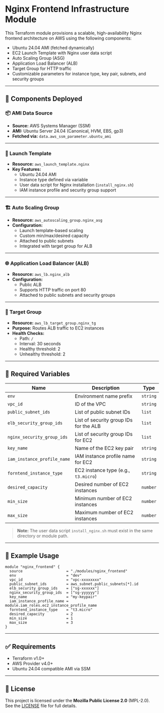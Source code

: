 # Nginx Frontend Infrastructure Module

This Terraform module provisions a scalable, high-availability Nginx frontend architecture on AWS using the following components:

- Ubuntu 24.04 AMI (fetched dynamically)
- EC2 Launch Template with Nginx user data script
- Auto Scaling Group (ASG)
- Application Load Balancer (ALB)
- Target Group for HTTP traffic
- Customizable parameters for instance type, key pair, subnets, and security groups

---

## 🧱 Components Deployed

### 📦 AMI Data Source
- **Source:** AWS Systems Manager (SSM)
- **AMI:** Ubuntu Server 24.04 (Canonical, HVM, EBS, gp3)
- **Fetched via:** `data.aws_ssm_parameter.ubuntu_ami`

---

### 🚀 Launch Template
- **Resource:** `aws_launch_template.nginx`
- **Key Features:**
  - Ubuntu 24.04 AMI
  - Instance type defined via variable
  - User data script for Nginx installation (`install_nginx.sh`)
  - IAM instance profile and security group support

---

### 🏗️ Auto Scaling Group
- **Resource:** `aws_autoscaling_group.nginx_asg`
- **Configuration:**
  - Launch template-based scaling
  - Custom min/max/desired capacity
  - Attached to public subnets
  - Integrated with target group for ALB

---

### 🌐 Application Load Balancer (ALB)
- **Resource:** `aws_lb.nginx_alb`
- **Configuration:**
  - Public ALB
  - Supports HTTP traffic on port 80
  - Attached to public subnets and security groups

---

### 🎯 Target Group
- **Resource:** `aws_lb_target_group.nginx_tg`
- **Purpose:** Routes ALB traffic to EC2 instances
- **Health Checks:**
  - Path: `/`
  - Interval: 30 seconds
  - Healthy threshold: 2
  - Unhealthy threshold: 2

---

## 🔧 Required Variables

| Name                        | Description                                | Type     |
|-----------------------------|--------------------------------------------|----------|
| `env`                       | Environment name prefix                     | `string` |
| `vpc_id`                    | ID of the VPC                               | `string` |
| `public_subnet_ids`         | List of public subnet IDs                   | `list`   |
| `elb_security_group_ids`    | List of security group IDs for the ALB      | `list`   |
| `nginx_security_group_ids`  | List of security group IDs for EC2          | `list`   |
| `key_name`                  | Name of the EC2 key pair                    | `string` |
| `iam_instance_profile_name`| IAM instance profile name for EC2           | `string` |
| `forntend_instance_type`    | EC2 instance type (e.g., `t3.micro`)        | `string` |
| `desired_capacity`          | Desired number of EC2 instances             | `number` |
| `min_size`                  | Minimum number of EC2 instances             | `number` |
| `max_size`                  | Maximum number of EC2 instances             | `number` |

> **Note:** The user data script `install_nginx.sh` must exist in the same directory or module path.

---

## 🚀 Example Usage

```hcl
module "nginx_frontend" {
  source                    = "./modules/nginx_frontend"
  env                       = "dev"
  vpc_id                    = "vpc-xxxxxxxx"
  public_subnet_ids         = aws_subnet.public_subnets[*].id
  elb_security_group_ids    = ["sg-xxxxxx"]
  nginx_security_group_ids  = ["sg-yyyyyy"]
  key_name                  = "my-keypair"
  iam_instance_profile_name = module.iam_roles.ec2_instance_profile_name
  forntend_instance_type    = "t3.micro"
  desired_capacity          = 2
  min_size                  = 1
  max_size                  = 3
}
```

---

## ✅ Requirements

- Terraform v1.0+
- AWS Provider v4.0+
- Ubuntu 24.04 compatible AMI via SSM

---

## 📄 License

This project is licensed under the **Mozilla Public License 2.0** (MPL-2.0).  
See the [LICENSE](./LICENSE) file for full details.

